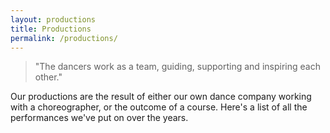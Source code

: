 ```yaml
---
layout: productions
title: Productions
permalink: /productions/
---
```


> "The dancers work as a team, guiding, supporting and inspiring each other."

Our productions are the result of either our own dance company working with a choreographer, or the outcome of a course. Here's a list of all the performances we've put on over the years.
